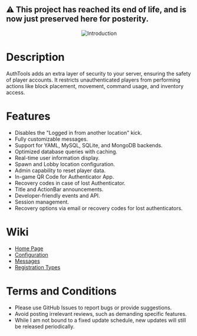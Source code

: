 ## ⚠ This project has reached its end of life, and is now just preserved here for posterity.

<p align="center">
  <img width="auto" height="auto" src="https://i.imgur.com/WLDVRcm.png" alt="Introduction">
</p>

# Description

AuthTools adds an extra layer of security to your server, ensuring the safety of player accounts. It restricts unauthenticated players from performing actions like block placement, movement, command usage, and inventory access.

# Features
* Disables the "Logged in from another location" kick.
* Fully customizable messages.
* Support for YAML, MySQL, SQLite, and MongoDB backends.
* Optimized database queries with caching.
* Real-time user information display.
* Spawn and Lobby location configuration.
* Admin capability to reset player data.
* In-game QR Code for Authenticator App.
* Recovery codes in case of lost Authenticator.
* Title and ActionBar announcements.
* Developer-friendly events and API.
* Session management.
* Recovery options via email or recovery codes for lost authenticators.
 
# Wiki

* [Home Page](https://github.com/goodbyepavlyi/AuthTools/wiki)
* [Configuration](https://github.com/goodbyepavlyi/AuthTools/wiki/Configuration)
* [Messages](https://github.com/goodbyepavlyi/AuthTools/wiki/Messages)
* [Registration Types](https://goodbyepavlyi.com/goodbyepavlyi/AuthTools/wiki/Registration)

# Terms and Conditions

* Please use GitHub Issues to report bugs or provide suggestions.
* Avoid posting irrelevant reviews, such as demanding specific features.
* While I am not bound to a fixed update schedule, new updates will still be released periodically.
